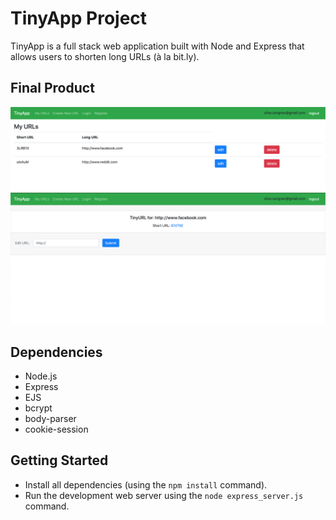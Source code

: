 # TinyApp Project

TinyApp is a full stack web application built with Node and Express that allows users to shorten long URLs (à la bit.ly).

## Final Product

!["screenshot of URLs page"](https://github.com/olicarignan/tinyapp/blob/master/docs/urls_page.png?raw=true)
!["screenshot of URLs show page"](https://github.com/olicarignan/tinyapp/blob/master/docs/urls_show_page.png?raw=true)

## Dependencies

- Node.js
- Express
- EJS
- bcrypt
- body-parser
- cookie-session

## Getting Started

- Install all dependencies (using the `npm install` command).
- Run the development web server using the `node express_server.js` command.